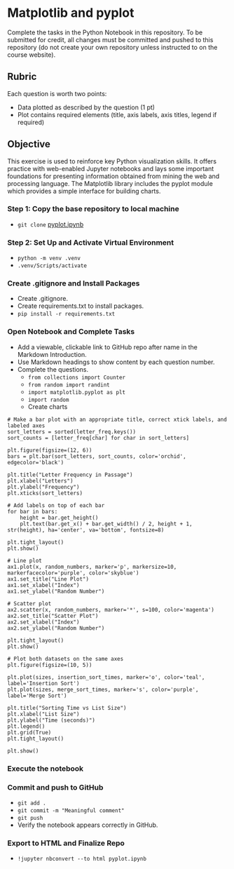 # Matplotlib and pyplot
Complete the tasks in the Python Notebook in this repository. To be submitted for credit, all changes must be committed and pushed to this repository (do not create your own repository unless instructed to on the course website).

## Rubric
Each question is worth two points:
* Data plotted as described by the question (1 pt)
* Plot contains required elements (title, axis labels, axis titles, legend if required)

## Objective
This exercise is used to reinforce key Python visualization skills. It offers practice with web-enabled Jupyter notebooks and lays some important foundations for presenting information obtained from mining the web and processing language. The Matplotlib library includes the pyplot module which provides a simple interface for building charts.

### Step 1: Copy the base repository to local machine
* `git clone` [pyplot.ipynb](https://github.com/wmnlp-materials/pyplot/blob/master/pyplot.ipynb)

### Step 2: Set Up and Activate Virtual Environment
* `python -m venv .venv`
* `.venv/Scripts/activate`

### Create .gitignore and Install Packages
* Create .gitignore.
* Create requirements.txt to install packages.
* `pip install -r requirements.txt`

### Open Notebook and Complete Tasks
* Add a viewable, clickable link to GitHub repo after name in the Markdown Introduction.
* Use Markdown headings to show content by each question number.
* Complete the questions.
    - `from collections import Counter`
    - `from random import randint`
    - `import matplotlib.pyplot as plt`
    - `import random`
    - Create charts
```
# Make a bar plot with an appropriate title, correct xtick labels, and labeled axes
sort_letters = sorted(letter_freq.keys())
sort_counts = [letter_freq[char] for char in sort_letters]

plt.figure(figsize=(12, 6))
bars = plt.bar(sort_letters, sort_counts, color='orchid', edgecolor='black')

plt.title("Letter Frequency in Passage")
plt.xlabel("Letters")
plt.ylabel("Frequency")
plt.xticks(sort_letters)

# Add labels on top of each bar
for bar in bars:
    height = bar.get_height()
    plt.text(bar.get_x() + bar.get_width() / 2, height + 1, str(height), ha='center', va='bottom', fontsize=8)

plt.tight_layout()
plt.show()
```

```
# Line plot
ax1.plot(x, random_numbers, marker='p', markersize=10, markerfacecolor='purple', color='skyblue')
ax1.set_title("Line Plot")
ax1.set_xlabel("Index")
ax1.set_ylabel("Random Number")

# Scatter plot
ax2.scatter(x, random_numbers, marker='*', s=100, color='magenta')
ax2.set_title("Scatter Plot")
ax2.set_xlabel("Index")
ax2.set_ylabel("Random Number")

plt.tight_layout()
plt.show()
```

```
# Plot both datasets on the same axes
plt.figure(figsize=(10, 5))

plt.plot(sizes, insertion_sort_times, marker='o', color='teal', label='Insertion Sort')
plt.plot(sizes, merge_sort_times, marker='s', color='purple', label='Merge Sort')

plt.title("Sorting Time vs List Size")
plt.xlabel("List Size")
plt.ylabel("Time (seconds)")
plt.legend()
plt.grid(True)
plt.tight_layout()

plt.show()
```


### Execute the notebook

### Commit and push to GitHub
* `git add .`
* `git commit -m "Meaningful comment"`
* `git push`
* Verify the notebook appears correctly in GitHub.

### Export to HTML and Finalize Repo
* `!jupyter nbconvert --to html pyplot.ipynb`

